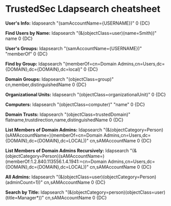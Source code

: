 # TrustedSec Ldapsearch cheatsheet


**User's Info:** ldapsearch "(samAccountName={USERNAME})" 0 {DC}

**Find Users by Name:** ldapsearch "(&(objectClass=user)(name=Smith))" name 0 {DC}

**User's Groups:** ldapsearch "(samAccountName={USERNAME})" "memberOf" 0 {DC}

**Find by Group:** ldapsearch "(memberOf=cn=Domain Admins,cn=Users,dc={DOMAIN},dc={DOMAIN},dc=local)" 0 {DC}

**Domain Groups:** ldapsearch "(objectClass=group)" cn,member,distinguishedName 0 {DC}

**Organizational Units:** ldapsearch "(objectClass=organizationalUnit)" 0 {DC}

**Computers:** ldapsearch "(objectClass=computer)" "name" 0 {DC}

**Domain Trusts:** ldapsearch "(objectClass=trustedDomain)" flatname,trustdirection,name,distinguishedName 0 {DC}

**List Members of Domain Admins:** ldapsearch "(&(objectCategory=Person)(sAMAccountName=)(memberOf=cn=Domain Admins,cn=Users,dc={DOMAIN},dc={DOMAIN},dc=LOCAL))" cn,sAMAccountName 0 {DC}

**List Members of Domain Admins Recursively:** ldapsearch "(&(objectCategory=Person)(sAMAccountName=)(memberOf:1.2.840.113556.1.4.1941:=cn=Domain Admins,cn=Users,dc={DOMAIN},dc={DOMAIN},dc=LOCAL))" cn,sAMAccountName 0 {DC}

**All Admins:** ldapsearch "(&(objectClass=user)(objectCategory=Person)(adminCount=1))" cn,sAMAccountName 0 {DC}

**Search by Title:** ldapsearch "(&(objectCategory=person)(objectClass=user)(title=Manager*))" cn,sAMAccountName 0 {DC} 
